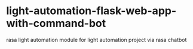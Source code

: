 # light-automation-flask-web-app-with-command-bot
rasa light automation module for light automation project via rasa chatbot 
